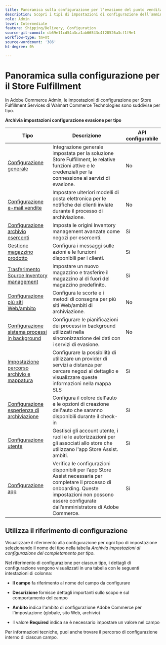```yaml
---
title: Panoramica sulla configurazione per l'evasione del punto vendita
description: Scopri i tipi di impostazioni di configurazione dell’amministratore disponibili per personalizzare le funzionalità di implementazione estesa fornite dalla soluzione Store Fulfillment e crea un collegamento alle istruzioni per completare la configurazione.
role: Admin
level: Intermediate
feature: Shipping/Delivery, Configuration
source-git-commit: cb69e11cd54a3ca1ab66543c4f28526a3cf1f9e1
workflow-type: tm+mt
source-wordcount: '386'
ht-degree: 0%

---
```


# Panoramica sulla configurazione per il Store Fulfillment

In Adobe Commerce Admin, le impostazioni di configurazione per Store Fulfillment Services di Walmart Commerce Technologies sono suddivise per tipo.

**Archivia impostazioni configurazione evasione per tipo**

| **Tipo** | **Descrizione** | **API configurabile** |
|--------------------------------------------------------------------------|--------------------------------------------------------------------------------------------------------------------------------------------------------------------------|----------------------|
| [Configurazione generale](enable-general.md) | Integrazione generale impostata per la soluzione Store Fulfillment, le relative funzioni attive e le credenziali per la connessione ai servizi di evasione. | No |
| [Configurazione e-mail vendite](sales-emails.md) | Impostare ulteriori modelli di posta elettronica per le notifiche dei clienti inviate durante il processo di archiviazione. | No |
| [Configurazione archivio esercenti](merchant-store-configuration.md) | Imposta le origini Inventory management avanzate come negozi per esercenti. | Sì |
| [Gestione magazzino prodotto](product-stock.md) | Configura i messaggi sulle azioni e le funzioni disponibili per i clienti. | Sì |
| [Trasferimento Source Inventory management](inventory-stock-transfer.md) | Impostare un nuovo magazzino e trasferire il magazzino al di fuori del magazzino predefinito. | Sì |
| [Configurazione più siti Web/ambito](multi-site-and-scope-config.md) | Configura le scorte e i metodi di consegna per più siti Web/ambiti di archiviazione. | No |
| [Configurazione sistema processi in background](background-processes.md) | Configurare le pianificazioni dei processi in background utilizzati nella sincronizzazione dei dati con i servizi di evasione. | No |
| [Impostazione percorso archivio e mappatura](store-location-map-provider-setup.md) | Configurare la possibilità di utilizzare un provider di servizi a distanza per cercare negozi al dettaglio e visualizzare queste informazioni nella mappa SLS | Sì |
| [Configurazione esperienza di archiviazione](check-in-experience-setup.md) | Configura il colore dell&#39;auto e le opzioni di creazione dell&#39;auto che saranno disponibili durante il check-in | Sì |
| [Configurazione utente](user-setup.md) | Gestisci gli account utente, i ruoli e le autorizzazioni per gli associati allo store che utilizzano l&#39;app Store Assist. ambiti. | Sì |
| [Configurazione app](app-setup.md) | Verifica le configurazioni disponibili per l’app Store Assist necessaria per completare il processo di onboarding. Queste impostazioni non possono essere configurate dall’amministratore di Adobe Commerce. | Sì |

## Utilizza il riferimento di configurazione

Visualizzare il riferimento alla configurazione per ogni tipo di impostazione selezionando il nome del tipo nella tabella _Archivia impostazioni di configurazione del completamento per tipo_.

Nel riferimento di configurazione per ciascun tipo, i dettagli di configurazione vengono visualizzati in una tabella con le seguenti intestazioni di colonna:

- **Il campo** fa riferimento al nome del campo da configurare

- **Descrizione** fornisce dettagli importanti sullo scopo e sul comportamento del campo

- **Ambito** indica l&#39;ambito di configurazione Adobe Commerce per l&#39;impostazione (globale, sito Web, archivio)

- Il valore **Required** indica se è necessario impostare un valore nel campo

Per informazioni tecniche, puoi anche trovare il percorso di configurazione interno di ciascun campo.
